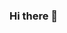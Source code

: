 ### Hi there 👋

<!--
**rohanverma2711/rohanverma2711** is a ✨ _special_ ✨ repository because its `README.md` (this file) appears on your GitHub profile.

Here are some ideas to get you started:

- 🔭 I’m currently working on Internshala
- 🌱 I’m currently learning Java,dbms,os
- 👯 I’m looking to collaborate on py projects
- 🤔 I’m looking for help with 
- 💬 Ask me about ...
- 📫 How to reach me: ...
- 😄 Pronouns: ...
- ⚡ Fun fact: ...
-->

